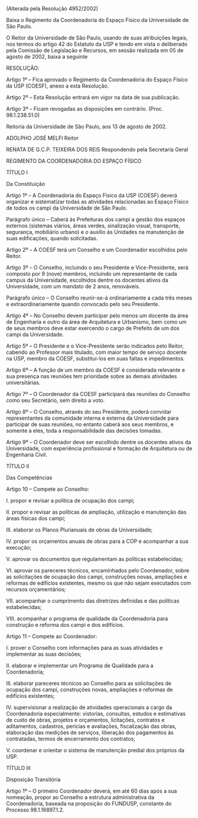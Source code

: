 (Alterada pela Resolução 4952/2002)

Baixa o Regimento da Coordenadoria do Espaço Físico da Universidade de São Paulo.

O Reitor da Universidade de São Paulo, usando de suas atribuições legais, nos termos do artigo 42 do Estatuto da USP e tendo em vista o deliberado pela Comissão de Legislação e Recursos, em sessão realizada em 05 de agosto de 2002, baixa a seguinte

RESOLUÇÃO:

Artigo 1º – Fica aprovado o Regimento da Coordenadoria do Espaço Físico da USP (COESF), anexo a esta Resolução.

Artigo 2º – Esta Resolução entrará em vigor na data de sua publicação.

Artigo 3º – Ficam revogadas as disposições em contrário. (Proc. 98.1.238.51.0)

Reitoria da Universidade de São Paulo, aos 13 de agosto de 2002.

ADOLPHO JOSÉ MELFI
Reitor

RENATA DE G.C.P. TEIXEIRA DOS REIS
Respondendo pela Secretaria Geral

REGIMENTO DA COORDENADORIA DO ESPAÇO FÍSICO

TÍTULO I

Da Constituição

Artigo 1º – A Coordenadoria do Espaço Físico da USP (COESF) deverá organizar e sistematizar todas as atividades relacionadas ao Espaço Físico de todos os campi da Universidade de São Paulo.

Parágrafo único – Caberá às Prefeituras dos campi a gestão dos espaços externos (sistemas viários, áreas verdes, sinalização visual, transporte, segurança, mobiliário urbano) e o auxílio às Unidades na manutenção de suas edificações, quando solicitadas.

Artigo 2º – A COESF terá um Conselho e um Coordenador escolhidos pelo Reitor.

Artigo 3º – O Conselho, incluindo o seu Presidente e Vice-Presidente, será composto por 9 (nove) membros, incluindo um representante de cada campus da Universidade, escolhidos dentre os docentes ativos da Universidade, com um mandato de 2 anos, renováveis.

Parágrafo único – O Conselho reunir-se-á ordinariamente a cada três meses e extraordinariamente quando convocado pelo seu Presidente.

Artigo 4º – No Conselho devem participar pelo menos um docente da área de Engenharia e outro da área de Arquitetura e Urbanismo, bem como um de seus membros deve estar exercendo o cargo de Prefeito de um dos campi da Universidade.

Artigo 5º – O Presidente e o Vice-Presidente serão indicados pelo Reitor, cabendo ao Professor mais titulado, com maior tempo de serviço docente na USP, membro da COESF, substituí-los em suas faltas e impedimentos.

Artigo 6º – A função de um membro da COESF é considerada relevante e sua presença nas reuniões tem prioridade sobre as demais atividades universitárias.

Artigo 7º – O Coordenador da COESF participará das reuniões do Conselho como seu Secretário, sem direito a voto.

Artigo 8º – O Conselho, através do seu Presidente, poderá convidar representantes da comunidade interna e externa da Universidade para participar de suas reuniões, no entanto caberá aos seus membros, e somente a eles, toda a responsabilidade das decisões tomadas.

Artigo 9º – O Coordenador deve ser escolhido dentre os docentes ativos da Universidade, com experiência profissional e formação de Arquitetura ou de Engenharia Civil.

TÍTULO II

Das Competências

Artigo 10 – Compete ao Conselho:

I. propor e revisar a política de ocupação dos campi;

II. propor e revisar as políticas de ampliação, utilização e manutenção das áreas físicas dos campi;

III. elaborar os Planos Plurianuais de obras da Universidade;

IV. propor os orçamentos anuais de obras para a COP e acompanhar a sua execução;

V. aprovar os documentos que regulamentam as políticas estabelecidas;

VI. aprovar os pareceres técnicos, encaminhados pelo Coordenador, sobre as solicitações de ocupação dos campi, construções novas, ampliações e reformas de edifícios existentes, mesmo os que não sejam executados com recursos orçamentários;

VII. acompanhar o cumprimento das diretrizes definidas e das políticas estabelecidas;

VIII. acompanhar o programa de qualidade da Coordenadoria para construção e reforma dos campi e dos edifícios.

Artigo 11 – Compete ao Coordenador:

I. prover o Conselho com informações para as suas atividades e implementar as suas decisões;

II. elaborar e implementar um Programa de Qualidade para a Coordenadoria;

III. elaborar pareceres técnicos ao Conselho para as solicitações de ocupação dos campi, construções novas, ampliações e reformas de edifícios existentes;

IV. supervisionar a realização de atividades operacionais a cargo da Coordenadoria especialmente: vistorias, consultas, estudos e estimativas de custo de obras, projetos e orçamentos, licitações, contratos e aditamentos, cadastros, perícias e avaliações, fiscalização das obras, elaboração das medições de serviços, liberação dos pagamentos às contratadas, termos de encerramento dos contratos;

V. coordenar e orientar o sistema de manutenção predial dos próprios da USP.

TÍTULO III

Disposição Transitória

Artigo 1º – O primeiro Coordenador deverá, em até 60 dias após a sua nomeação, propor ao Conselho a estrutura administrativa da Coordenadoria, baseada na proposição do FUNDUSP, constante do Processo 98.1.16897.1.2.